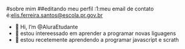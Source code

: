 #sobre mim
##editando meu perfil 
:1:meu email de contato é:elis.ferreira.santos@escola.pr.gov.br

- 👋 Hi, I’m @AluraEtudante
- 👀 estou intereessado em aprender a programar novas liguagens 
- 🌱 estou recetemente aprendendo a programar javascript e scrath


<!---
AluraEtudante/AluraEtudante is a ✨ special ✨ repository because its `README.md` (this file) appears on your GitHub profile.
You can click the Preview link to take a look at your changes.
--->
